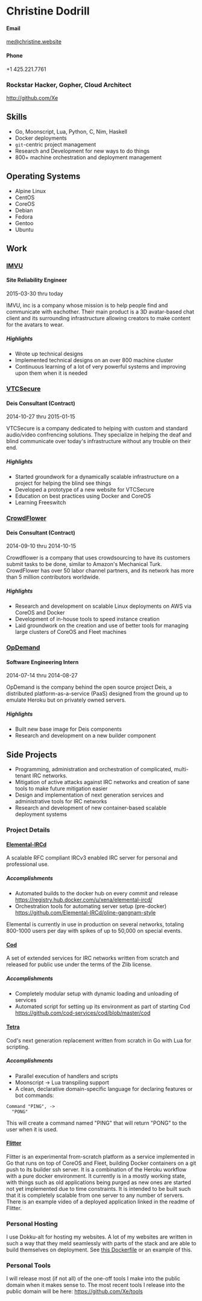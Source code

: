 # Christine Dodrill

#### Email
me@christine.website

#### Phone
+1 425.221.7761

### Rockstar Hacker, Gopher, Cloud Architect

http://github.com/Xe

Skills
------

- Go, Moonscript, Lua, Python, C, Nim, Haskell
- Docker deployments
- `git`-centric project management
- Research and Development for new ways to do things
- 800+ machine orchestration and deployment management

Operating Systems
-----------------

- Alpine Linux
- CentOS
- CoreOS
- Debian
- Fedora
- Gentoo
- Ubuntu

Work
----

###  [IMVU](http://imvu.com)
#### Site Reliability Engineer

2015-03-30 thru today

IMVU, inc is a company whose mission is to help people find and communicate
with eachother. Their main product is a 3D avatar-based chat client and its
surrounding infrastructure allowing creators to make content for the avatars
to wear.

##### Highlights

- Wrote up technical designs
- Implemented technical designs on an over 800 machine cluster
- Continuous learning of a lot of very powerful systems and improving upon them
when it is needed

###  [VTCSecure](http://www.vtcsecure.com)
#### Deis Consultant (Contract)

2014-10-27 thru 2015-01-15

VTCSecure is a company dedicated to helping with custom and standard
audio/video confrencing solutions. They specialize in helping the deaf and
blind communicate over today's infrastructure without any trouble on their end.

##### Highlights

- Started groundwork for a dynamically scalable infrastructure on a project for
helping the blind see things
- Developed a prototype of a new website for VTCSecure
- Education on best practices using Docker and CoreOS
- Learning Freeswitch

###  [CrowdFlower](http://crowdflower.com)
#### Deis Consultant (Contract)

2014-09-10 thru 2014-10-15

Crowdflower is a company that uses crowdsourcing to have its customers submit
tasks to be done, similar to Amazon's Mechanical Turk. CrowdFlower has over 50
labor channel partners, and its network has more than 5 million contributors
worldwide.

##### Highlights

- Research and development on scalable Linux deployments on AWS via CoreOS and
Docker
- Development of in-house tools to speed instance creation
- Laid groundwork on the creation and use of better tools for managing large
clusters of CoreOS and Fleet machines

###  [OpDemand](http://opdemand.com)
#### Software Engineering Intern

2014-07-14 thru 2014-08-27

OpDemand is the company behind the open source project Deis, a distributed
platform-as-a-service (PaaS) designed from the ground up to emulate Heroku but
on privately owned servers.

##### Highlights

- Built new base image for Deis components
- Research and development on a new builder component

Side Projects
-------------

- Programming, administration and orchestration of complicated, multi-tenant
IRC networks.
- Mitigation of active attacks against IRC networks and creation of sane tools
to make future mitigation easier
- Design and implementation of next generation services and administrative
tools for IRC networks
- Research and development of new container-based scalable deployment systems

### Project Details

#### [Elemental-IRCd](https://github.com/Elemental-IRCd/elemental-ircd)

A scalable RFC compliant IRCv3 enabled IRC server for personal and professional
use.

##### Accomplishments

- Automated builds to the docker hub on every commit and release
  https://registry.hub.docker.com/u/xena/elemental-ircd/
- Orchestration tools for automating server setup (pre-docker)
  https://github.com/Elemental-IRCd/oline-gangnam-style

Elemental is currently in use in production on several networks, totaling
800-1000 users per day with spikes of up to 50,000 on special events.

#### [Cod](https://github.com/cod-services/cod)

A set of extended services for IRC networks written from scratch and released
for public use under the terms of the Zlib license.

##### Accomplishments

- Completely modular setup with dynamic loading and unloading of services
- Automated script for setting up its environment as part of starting Cod
  https://github.com/cod-services/cod/blob/master/cod

#### [Tetra](https://github.com/Xe/Tetra)

Cod's next generation replacement written from scratch in Go with Lua for
scripting.

##### Accomplishments

- Parallel execution of handlers and scripts
- Moonscript -> Lua transpiling support
- A clean, declarative domain-specific language for declaring features or bot
commands:

```
Command "PING", ->
  "PONG"
```

This will create a command named "PING" that will return "PONG" to the user
when it is used.

#### [Flitter](https://github.com/Xe/flitter)

Flitter is an experimental from-scratch platform as a service implemented in Go
that runs on top of CoreOS and Fleet, building Docker containers on a git push
to its builder ssh server. It is a combination of the Heroku workflow with
a pure docker environment. It currently is in a mostly working state, with
things such as old applications being purged as new ones are started not yet
implemented due to time constraints. It is intended to be built such that it is
completely scalable from one server to any number of servers. There is an
example video of a deployed application linked in the readme of Flitter.

### Personal Hosting

I use Dokku-alt for hosting my websites. A lot of my websites are written in
such a way that they meld seamlessly with parts of the stack and are able to
build themselves on deployment. See [this 
Dockerfile](https://github.com/Xe/dockerfiles/blob/108bf84d96b5b34db4f19e928d89354f66abc398/dev/lapis-ultimate/Dockerfile)
 or an
example of this.

### Personal Tools

I will release most (if not all) of the one-off tools I make into the public
domain when it makes sense to. The most recent tools I release into the public
domain will be here: https://github.com/Xe/tools
